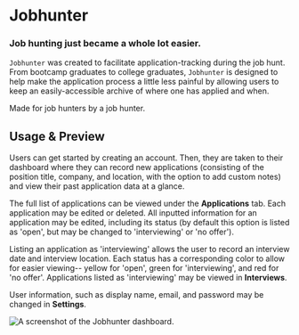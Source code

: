 # Jobhunter
### Job hunting just became a whole lot easier.

`Jobhunter` was created to facilitate application-tracking during the job hunt. From bootcamp graduates to college graduates, `Jobhunter` is designed to help make the application process a little less painful by allowing users to keep an easily-accessible archive of where one has applied and when.

Made for job hunters by a job hunter.

## Usage & Preview
Users can get started by creating an account. Then, they are taken to their dashboard where they can record new applications (consisting of the position title, company, and location, with the option to add custom notes) and view their past application data at a glance.

The full list of applications can be viewed under the **Applications** tab. Each application may be edited or deleted. All inputted information for an application may be edited, including its status (by default this option is listed as 'open', but may be changed to 'interviewing' or 'no offer'). 

Listing an application as 'interviewing' allows the user to record an interview date and interview location. Each status has a corresponding color to allow for easier viewing-- yellow for 'open', green for 'interviewing', and red for 'no offer'. Applications listed as 'interviewing' may be viewed in **Interviews**.

User information, such as display name, email, and password may be changed in **Settings**.

![A screenshot of the Jobhunter dashboard.](image.png)
